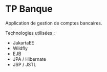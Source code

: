 # TP Banque

Application de gestion de comptes bancaires.

Technologies utilisées : 
- JakartaEE
- Wildfly
- EJB
- JPA / Hibernate
- JSP / JSTL
